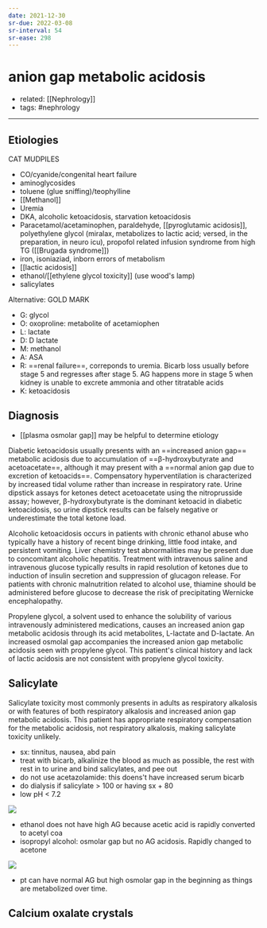 ```yaml
---
date: 2021-12-30
sr-due: 2022-03-08
sr-interval: 54
sr-ease: 298
---
```


# anion gap metabolic acidosis

- related: [[Nephrology]]
- tags: #nephrology
---

## Etiologies

CAT MUDPILES

- CO/cyanide/congenital heart failure
- aminoglycosides
- toluene (glue sniffing)/teophylline
- [[Methanol]]
- Uremia
- DKA, alcoholic ketoacidosis, starvation ketoacidosis
- Paracetamol/acetaminophen, paraldehyde, [[pyroglutamic acidosis]], polyethylene glycol (miralax, metabolizes to lactic acid; versed, in the preparation, in neuro icu), propofol related infusion syndrome from high TG ([[Brugada syndrome]])
- iron, isoniaziad, inborn errors of metabolism
- [[lactic acidosis]]
- ethanol/[[ethylene glycol toxicity]] (use wood's lamp)
- salicylates

Alternative:
GOLD MARK
- G: glycol
- O: oxoproline: metabolite of acetamiophen
- L: lactate
- D: D lactate
- M: methanol
- A: ASA
- R: ==renal failure==, correponds to uremia. Bicarb loss usually before stage 5 and regresses after stage 5. AG happens more in stage 5 when kidney is unable to excrete ammonia and other titratable acids
- K: ketoacidosis


## Diagnosis

- [[plasma osmolar gap]] may be helpful to determine etiology

Diabetic ketoacidosis usually presents with an ==increased anion gap== metabolic acidosis due to accumulation of ==β-hydroxybutyrate and acetoacetate==, although it may present with a ==normal anion gap due to excretion of ketoacids==. Compensatory hyperventilation is characterized by increased tidal volume rather than increase in respiratory rate. Urine dipstick assays for ketones detect acetoacetate using the nitroprusside assay; however, β-hydroxybutyrate is the dominant ketoacid in diabetic ketoacidosis, so urine dipstick results can be falsely negative or underestimate the total ketone load.

Alcoholic ketoacidosis occurs in patients with chronic ethanol abuse who typically have a history of recent binge drinking, little food intake, and persistent vomiting. Liver chemistry test abnormalities may be present due to concomitant alcoholic hepatitis. Treatment with intravenous saline and intravenous glucose typically results in rapid resolution of ketones due to induction of insulin secretion and suppression of glucagon release. For patients with chronic malnutrition related to alcohol use, thiamine should be administered before glucose to decrease the risk of precipitating Wernicke encephalopathy.

Propylene glycol, a solvent used to enhance the solubility of various intravenously administered medications, causes an increased anion gap metabolic acidosis through its acid metabolites, L-lactate and D-lactate. An increased osmolal gap accompanies the increased anion gap metabolic acidosis seen with propylene glycol. This patient's clinical history and lack of lactic acidosis are not consistent with propylene glycol toxicity.

## Salicylate

Salicylate toxicity most commonly presents in adults as respiratory alkalosis or with features of both respiratory alkalosis and increased anion gap metabolic acidosis. This patient has appropriate respiratory compensation for the metabolic acidosis, not respiratory alkalosis, making salicylate toxicity unlikely.

- sx: tinnitus, nausea, abd pain
- treat with bicarb, alkalinize the blood as much as possible, the rest with rest in to urine and bind salicylates, and pee out
- do not use acetazolamide: this doens't have increased serum bicarb
- do dialysis if salicylate > 100 or having sx + 80
- low pH < 7.2

![](https://photos.thisispiggy.com/file/wikiFiles/20220112151832.png)

- ethanol does not have high AG because acetic acid is rapidly converted to acetyl coa
- isopropyl alcohol: osmolar gap but no AG acidosis. Rapidly changed to acetone

![](https://photos.thisispiggy.com/file/wikiFiles/20220112152031.png)

- pt can have normal AG but high osmolar gap in the beginning as things are metabolized over time.

## Calcium oxalate crystals
